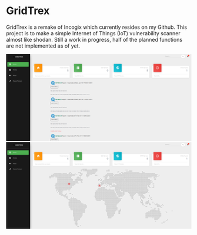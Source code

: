 # GridTrex
GridTrex is a remake of Incogix which currently resides on my Github. This project is to make a simple Internet of Things (IoT) vulnerability scanner almost like shodan. Still a work in progress, half of the planned functions are not implemented as of yet. 

![Alt text](https://github.com/X1pe0/GridTrex/blob/main/img/2.png "Image")
![Alt text](https://github.com/X1pe0/GridTrex/blob/main/img/1.png "Image")
